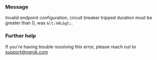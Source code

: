 
### Message
Invalid endpoint configuration, circuit breaker tripped duration must be greater than 0, was `&lt;VAL&gt;`.

### Further help
If you're having trouble resolving this error, please reach out to [support@ngrok.com](mailto:support@ngrok.com?subject=Help%20with%20ERR_NGROK_1616)

